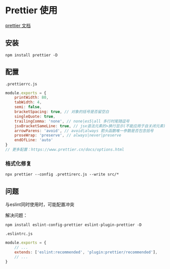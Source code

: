# Prettier 使用

[prettier 文档](https://www.prettier.cn/)

## 安装

```shell
npm install prettier -D
```

## 配置

`.prettierrc.js`

```js
module.exports = {
    printWidth: 80,
    tabWidth: 4,
    semi: false,
    bracketSpacing: true, // 对象的括号是否留空白
    singleQuote: true,
    trailingComma: 'none', // none|es5|all 多行时尾随逗号
    jsxBracketSameLine: true, // jsx语法元素的>换行显示(不能应用于自关闭元素)
    arrowParens: 'avoid', // avoid|always 箭头函数唯一参数是否包含括号
    proseWrap: 'preserve', // always|never|preserve
    endOfLine: 'auto'
}
// 更多配置：https://www.prettier.cn/docs/options.html
```

### 格式化修复

```shell
npx prettier --config .prettirerc.js --write src/*
```

## 问题

与eslint同时使用时，可能配置冲突

解决问题：

```shell
npm install eslint-config-prettier eslint-plugin-prettier -D
```

`.eslintrc.js`

```js
module.exports = {
    // ...
    extends: ['eslint:recommended', 'plugin:prettier/recommended'], 
    // ...
}
```